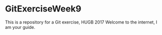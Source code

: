 # GitExerciseWeek9
This is a repository for a Git exercise, HUGB 2017
Welcome to the internet, I am your guide.

